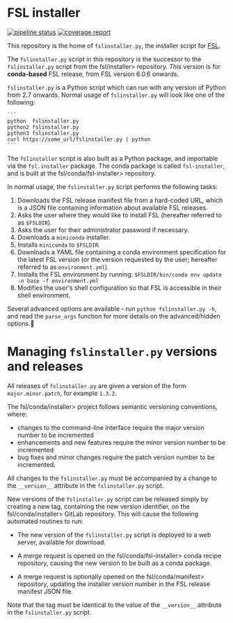 # FSL installer


[![pipeline status](https://git.fmrib.ox.ac.uk/fsl/conda/installer/badges/master/pipeline.svg)](https://git.fmrib.ox.ac.uk/fsl/conda/installer/-/commits/master)
[![coverage report](https://git.fmrib.ox.ac.uk/fsl/conda/installer/badges/master/coverage.svg)](https://git.fmrib.ox.ac.uk/fsl/conda/installer/-/commits/master)


This repository is the home of `fslinstaller.py`, the installer script for
[FSL](https://fsl.fmrib.ox.ac.uk/fsl/fslwiki/).


The `fslinstaller.py` script in this repository is the successor to the
`fslinstaller.py` script from the fsl/installer> repository.  _This_ version
is for **conda-based** FSL release, from FSL version 6.0.6 onwards.


`fslinstaller.py`  is a Python script which can run with any version of
Python from 2.7 onwards. Normal usage of `fslinstaller.py` will look like
one of the following:

    ```
    python  fslinstaller.py
    python2 fslinstaller.py
    python3 fslinstaller.py
    curl https://some_url/fslinstaller.py | python
    ```


The `fslinstaller` script is also built as a Python package, and importable
via the `fsl.installer` package.  The conda package is called `fsl-installer`,
and is built at the fsl/conda/fsl-installer> repository.


In normal usage, the `fslinstaller.py` script performs the following tasks:
 1. Downloads the FSL release manifest file from a hard-coded URL, which is a
    JSON file containing information about available FSL releases.
 2. Asks the user where they would like to install FSL (hereafter referred to
    as `$FSLDIR`).
 3. Asks the user for their administrator password if necessary.
 4. Downloads a `miniconda` installer.
 5. Installs `miniconda` to `$FSLDIR`.
 6. Downloads a YAML file containing a conda environment specification for
    the latest FSL version (or the version requested by the user; hereafter
    referred to as `environment.yml`).
 7. Installs the FSL environment by running:
       `$FSLDIR/bin/conda env update -n base -f environment.yml`
 8. Modifies the user's shell configuration so that FSL is accessible in
    their shell environment.


Several advanced options are available - run `python fslinstaller.py -h`, and
read the `parse_args` function for more details on the advanced/hidden options.


# Managing `fslinstaller.py` versions and releases


All releases of `fslinstaller.py` are given a version of the form
`major.minor.patch`, for example `1.3.2`.

The fsl/conda/installer> project follows semantic versioning conventions,
where:
 - changes to the command-line interface require the major version number
   to be incremented
 - enhancements and new features require the minor version number to be
   incremented
 - bug fixes and minor changes require the patch version number to be
   incremented.

All changes to the `fslinstaller.py` must be accompanied by a change to the
`__version__` attribute in the `fslinstaller.py` script.


New versions of the `fslinstaller.py` script can be released simply by
creating a new tag, containing the new version identifier, on the
fsl/conda/installer> GitLab repository. This will cause the following
automated routines to run:

 - The new version of the `fslinstaller.py` script is deployed to a web server,
   available for download.

 - A merge request is opened on the fsl/conda/fsl-installer> conda recipe
   repository, causing the new version to be built as a conda package.

 - A merge request is optionally opened on the fsl/conda/manifest> repository,
   updating the installer version number in the FSL release manifest JSON
   file.


Note that the tag must be identical to the value of the `__version__`
attribute in the `fslinstaller.py` script.
